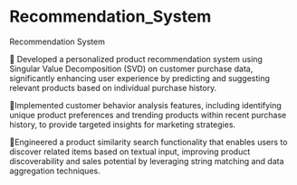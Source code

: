 # Recommendation_System
Recommendation System

  🔸 Developed a personalized product recommendation system using Singular Value Decomposition (SVD) on customer 
  purchase data, significantly enhancing user experience by predicting and suggesting relevant products based on 
  individual purchase history. 
  
  🔸Implemented customer behavior analysis features, including identifying unique product preferences and trending 
  products within recent purchase history, to provide targeted insights for marketing strategies. 
  
  🔸Engineered a product similarity search functionality that enables users to discover related items based on textual input, 
  improving product discoverability and sales potential by leveraging string matching and data aggregation techniques. 
